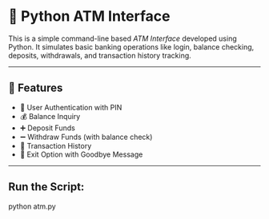 # 🏧 Python ATM Interface

This is a simple command-line based *ATM Interface* developed using Python. It simulates basic banking operations like login, balance checking, deposits, withdrawals, and transaction history tracking.

---

## 🚀 Features

- 🔐 User Authentication with PIN
- 💰 Balance Inquiry
- ➕ Deposit Funds
- ➖ Withdraw Funds (with balance check)
- 📜 Transaction History
- 🚪 Exit Option with Goodbye Message

---

## Run the Script:

  python atm.py
